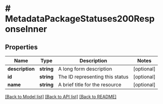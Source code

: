 # # MetadataPackageStatuses200ResponseInner

## Properties

Name | Type | Description | Notes
------------ | ------------- | ------------- | -------------
**description** | **string** | A long form description | [optional]
**id** | **string** | The ID representing this status | [optional]
**name** | **string** | A brief title for the resource | [optional]

[[Back to Model list]](../../README.md#models) [[Back to API list]](../../README.md#endpoints) [[Back to README]](../../README.md)
